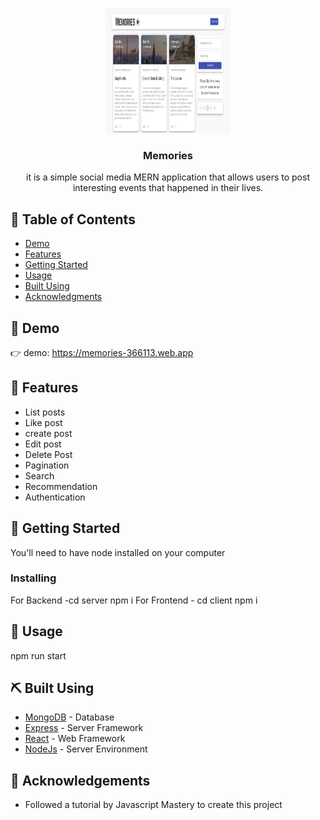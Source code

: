 <p align="center">
  <a href="" rel="noopener">
 <img width=200px height=200px src="https://raw.githubusercontent.com/annoyingoragen/Memories/main/client/src/Web%20capture_2-1-2023_21659_localhost.jpeg" alt="Project logo"></a>
</p>

<h3 align="center">Memories</h3>



<p align="center"> it is a simple social media MERN application that allows users to post interesting events that happened in their lives.
<br> 
</p>

## 📝 Table of Contents

- [Demo](#demo)
- [Features](#features)
- [Getting Started](#getting_started)
- [Usage](#usage)
- [Built Using](#built_using)
- [Acknowledgments](#acknowledgement)

## 🧐 Demo <a name = "demo"></a>

👉 demo: https://memories-366113.web.app

## 🚀 Features <a name = "features"></a>
- List posts
- Like post
- create post
- Edit post
- Delete Post
- Pagination
- Search
- Recommendation
- Authentication

## 🏁 Getting Started <a name = "getting_started"></a>

You'll need to have node installed on your computer

### Installing

For Backend -cd server npm i
For Frontend - cd client  npm i

## 🎈 Usage <a name="usage"></a>

npm run start


## ⛏️ Built Using <a name = "built_using"></a>

- [MongoDB](https://www.mongodb.com/) - Database
- [Express](https://expressjs.com/) - Server Framework
- [React](https://vuejs.org/) - Web Framework
- [NodeJs](https://nodejs.org/en/) - Server Environment


## 🎉 Acknowledgements <a name = "acknowledgement"></a>

- Followed a tutorial by Javascript Mastery to create this project 
